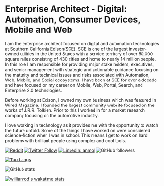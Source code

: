 # Enterprise Architect - Digital: Automation, Consumer Devices, Mobile and Web

I am the enterprise architect focused on digital and automation technologies at Southern California Edison(SCE). SCE is one of the largest investor-owned utilities in the United States with a service territory of over 50,000 square miles consisting of 430 cities and home to nearly 14 million people. In this role I am responsible for providing major stake holders, executives, and senior management with strategic and actionable guidance focusing on the maturity and technical issues and risks associated with Automation, Web, Mobile, and Social ecosystems. I have been at SCE for over a decade and have focused on my career on Mobile, Web, Portal, Search, and Enterprise 2.0 technologies.

Before working at Edison, I owned my own business which was featured in Wired Magazine. I founded the largest community website focused on the works of J.R.R. Tolkien. Prior to this I worked in for a market research company focusing on the automotive industry.

I love working in technology as it provides me with the opportunity to watch the future unfold. Some of the things I have worked on were considered science-fiction when I was in school. This means I get to work on hard problems with brilliant people using complex and cool tools. 

[![Reddit](https://img.shields.io/reddit/user-karma/combined/TedTschopp?style=social)](https://www.reddit.com/user/TedTschopp)
[![Twitter Follow](https://img.shields.io/twitter/follow/TedTschopp?label=Follow)](https://twitter.com/intent/follow?screen_name=TedTschopp)
[![Linkedin: anmol](https://img.shields.io/badge/-anmol-blue?style=flat-square&logo=Linkedin&logoColor=white&link=https://www.linkedin.com/in/tedtschopp/)](https://www.linkedin.com/in/tedtschopp/)
![GitHub followers](https://img.shields.io/github/followers/TedTschopp?label=Follow&style=social)


[![Top Langs](https://github-readme-stats.vercel.app/api/top-langs/?username=TedTschopp&theme=dark)](https://github.com/TedTschopp/github-readme-stats)

![GitHub stats](https://github-readme-stats.vercel.app/api?username=TedTschopp&hide=issues&show_icons=true)

[![willianrod's wakatime stats](https://github-readme-stats.vercel.app/api/wakatime?username=TedTschopp)](https://github.com/TedTschopp/github-readme-stats)



<!--
**TedTschopp/TedTschopp** is a ✨ _special_ ✨ repository because its `README.md` (this file) appears on your GitHub profile.

Here are some ideas to get you started:

- 🔭 I’m currently working on ...
- 🌱 I’m currently learning ...
- 👯 I’m looking to collaborate on ...
- 🤔 I’m looking for help with ...
- 💬 Ask me about ...
- 📫 How to reach me: ...
- 😄 Pronouns: ...
- ⚡ Fun fact: ...
-->
